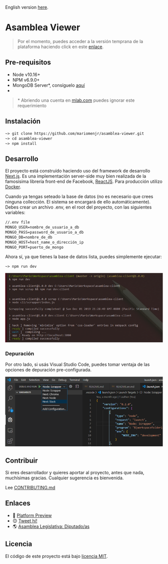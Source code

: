 English version [here](./.github/en/README.md).

# Asamblea Viewer

> Por el momento, puedes acceder a la versión temprana de la plataforma haciendo click en este [enlace](http://35.230.22.184/).

## Pre-requisitos

-   Node v10.16+
-   NPM v6.9.0+
-   MongoDB Server\*, consíguelo [aquí](https://fastdl.mongodb.org/win32/mongodb-win32-x86_64-2012plus-4.2.2-signed.msi)
-

> \* Abriendo una cuenta en [mlab.com](mlab.com) puedes ignorar este requerimiento

## Instalación

    ~> git clone https://github.com/mariomenjr/asamblea-viewer.git
    ~> cd asamblea-viewer
    ~> npm install

## Desarrollo

El proyecto está construído haciendo uso del framework de desarrollo [Next.js](https://nextjs.org/). Es una implementación server-side muy bien realizada de la famosísima librería front-end de Facebook, [ReactJS](https://reactjs.org/). Para producción utilizo [Docker](https://www.docker.com/).

Cuando ya tengas seteado la base de datos (no es necesario que crees ninguna collección. El sistema se encargará de ello automáticamente). Debes crear un archivo .env, en el root del proyecto, con las siguientes variables:

    //.env file
    MONGO_USER=nombre_de_usuario_a_db
    MONGO_PASS=password_de_usuario_a_db
    MONGO_DB=nombre_de_db
    MONGO_HOST=host_name_o_dirección_ip
    MONGO_PORT=puerto_de_mongo

Ahora sí, ya que tienes la base de datos lista, puedes simplemente ejecutar:

    ~> npm run dev

![npm run dev](./assets/npm.run.dev.png)

### Depuración

Por otro lado, si usás Visual Studio Code, puedes tomar ventaja de las opciones de depuración pre-configurada.

![npm run dev](./assets/debug.tools.png)

## Contribuir

Si eres desarrollador y quieres aportar al proyecto, antes que nada, muchísimas gracias. Cualquier sugerencia es bienvenida.

Lee [CONTRIBUTING.md](./.github/es/CONTRIBUTING.md)

## Enlaces

-   👀 [Platform Preview](http://35.230.22.184/)
-   😊 [Tweet hi!](https://twitter.com/mariomenjr)
-   🌎 [Asamblea Legislativa: Diputado/as](https://www.asamblea.gob.sv/diputados)

## Licencia

El código de este proyecto está bajo [licencia MIT](./LICENSE).
